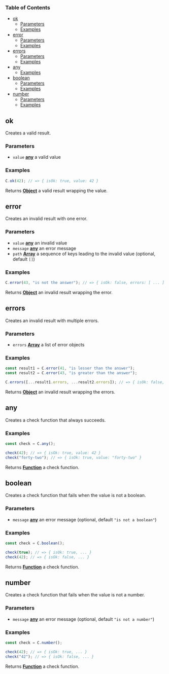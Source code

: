 <!-- Generated by documentation.js. Update this documentation by updating the source code. -->

### Table of Contents

- [ok][1]
  - [Parameters][2]
  - [Examples][3]
- [error][4]
  - [Parameters][5]
  - [Examples][6]
- [errors][7]
  - [Parameters][8]
  - [Examples][9]
- [any][10]
  - [Examples][11]
- [boolean][12]
  - [Parameters][13]
  - [Examples][14]
- [number][15]
  - [Parameters][16]
  - [Examples][17]

## ok

Creates a valid result.

### Parameters

- `value` **[any][18]** a valid value

### Examples

```javascript
C.ok(42); // => { isOk: true, value: 42 }
```

Returns **[Object][19]** a valid result wrapping the value.

## error

Creates an invalid result with one error.

### Parameters

- `value` **[any][18]** an invalid value
- `message` **[any][18]** an error message
- `path` **[Array][20]** a sequence of keys leading to the invalid value
  (optional, default `[]`)

### Examples

```javascript
C.error(43, "is not the answer"); // => { isOk: false, errors: [ ... ] }
```

Returns **[Object][19]** an invalid result wrapping the error.

## errors

Creates an invalid result with multiple errors.

### Parameters

- `errors` **[Array][20]** a list of error objects

### Examples

```javascript
const result1 = C.error(41, "is lesser than the answer");
const result2 = C.error(43, "is greater than the answer");

C.errors([...result1.errors, ...result2.errors]); // => { isOk: false, errors: [ ... ] }
```

Returns **[Object][19]** an invalid result wrapping the errors.

## any

Creates a check function that always succeeds.

### Examples

```javascript
const check = C.any();

check(42); // => { isOk: true, value: 42 }
check("forty-two"); // => { isOk: true, value: "forty-two" }
```

Returns **[Function][21]** a check function.

## boolean

Creates a check function that fails when the value is not a boolean.

### Parameters

- `message` **[any][18]** an error message (optional, default
  `"is not a boolean"`)

### Examples

```javascript
const check = C.boolean();

check(true); // => { isOk: true, ... }
check(42); // => { isOk: false, ... }
```

Returns **[Function][21]** a check function.

## number

Creates a check function that fails when the value is not a number.

### Parameters

- `message` **[any][18]** an error message (optional, default
  `"is not a number"`)

### Examples

```javascript
const check = C.number();

check(42); // => { isOk: true, ... }
check("42"); // => { isOk: false, ... }
```

Returns **[Function][21]** a check function.

[1]: #ok
[2]: #parameters
[3]: #examples
[4]: #error
[5]: #parameters-1
[6]: #examples-1
[7]: #errors
[8]: #parameters-2
[9]: #examples-2
[10]: #any
[11]: #examples-3
[12]: #boolean
[13]: #parameters-3
[14]: #examples-4
[15]: #number
[16]: #parameters-4
[17]: #examples-5
[18]: #any
[19]:
  https://developer.mozilla.org/docs/Web/JavaScript/Reference/Global_Objects/Object
[20]:
  https://developer.mozilla.org/docs/Web/JavaScript/Reference/Global_Objects/Array
[21]:
  https://developer.mozilla.org/docs/Web/JavaScript/Reference/Statements/function
